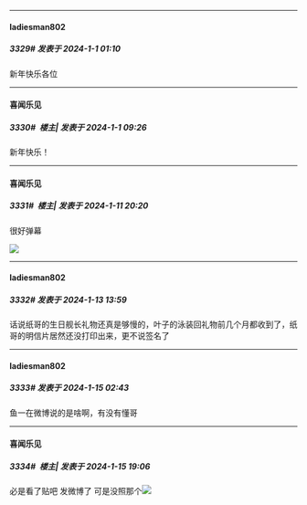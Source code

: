 
*****

####  ladiesman802  
##### 3329#       发表于 2024-1-1 01:10

新年快乐各位


*****

####  喜闻乐见  
##### 3330#         楼主| 发表于 2024-1-1 09:26

新年快乐！

*****

####  喜闻乐见  
##### 3331#         楼主| 发表于 2024-1-11 20:20

很好弹幕

<img src="http://tva1.sinaimg.cn/large/732205bcgy1hlpydl9c7nj20xc0j2aw3.jpg" referrerpolicy="no-referrer">


*****

####  ladiesman802  
##### 3332#       发表于 2024-1-13 13:59

话说纸哥的生日舰长礼物还真是够慢的，叶子的泳装回礼物前几个月都收到了，纸哥的明信片居然还没打印出来，更不说签名了


*****

####  ladiesman802  
##### 3333#       发表于 2024-1-15 02:43

鱼一在微博说的是啥啊，有没有懂哥


*****

####  喜闻乐见  
##### 3334#         楼主| 发表于 2024-1-15 19:06

必是看了贴吧 发微博了 可是没照那个<img src="https://static.saraba1st.com/image/smiley/face2017/037.png" referrerpolicy="no-referrer">

